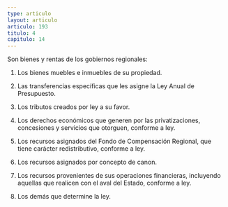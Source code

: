 ```yaml
---
type: articulo
layout: articulo
articulo: 193
titulo: 4
capitulo: 14
---
```

Son bienes y rentas de los gobiernos regionales:

1. Los bienes muebles e inmuebles de su propiedad.

2. Las transferencias específicas que les asigne la Ley Anual de Presupuesto.

3. Los tributos creados por ley a su favor.

4. Los derechos económicos que generen por las privatizaciones, concesiones y servicios que otorguen, conforme a ley.

5. Los recursos asignados del Fondo de Compensación Regional, que tiene carácter redistributivo, conforme a ley.

6. Los recursos asignados por concepto de canon.

7. Los recursos provenientes de sus operaciones financieras, incluyendo aquellas que realicen con el aval del Estado, conforme a ley.

8. Los demás que determine la ley.